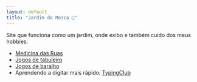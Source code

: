 ```yaml
---
layout: default
title: "Jardim do Mosca 🌱"
---
```


Site que funciona como um jardim, onde exibo e também cuido dos meus hobbies.

- [Medicina das Ruas](/medruas)
- [Jogos de tabuleiro](/boardgames/jogos-tabuleiro)
- [Jogos de baralho](/boardgames/baralho)
- Aprendendo a digitar mais rápido: [TypingClub](https://www.edclub.com/sportal/program-21.game)